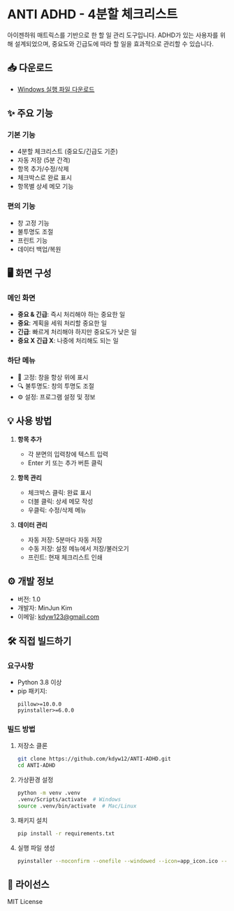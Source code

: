 # ANTI ADHD - 4분할 체크리스트

아이젠하워 매트릭스를 기반으로 한 할 일 관리 도구입니다. ADHD가 있는 사용자를 위해 설계되었으며, 중요도와 긴급도에 따라 할 일을 효과적으로 관리할 수 있습니다.

## 📥 다운로드

- [Windows 실행 파일 다운로드](https://github.com/octxxiii/4ADHD/releases/latest/download/ANTI_ADHD.exe)

## ✨ 주요 기능

### 기본 기능
- 4분할 체크리스트 (중요도/긴급도 기준)
- 자동 저장 (5분 간격)
- 항목 추가/수정/삭제
- 체크박스로 완료 표시
- 항목별 상세 메모 기능

### 편의 기능
- 창 고정 기능
- 불투명도 조절
- 프린트 기능
- 데이터 백업/복원

## 🖥️ 화면 구성

### 메인 화면
- **중요 & 긴급**: 즉시 처리해야 하는 중요한 일
- **중요**: 계획을 세워 처리할 중요한 일
- **긴급**: 빠르게 처리해야 하지만 중요도가 낮은 일
- **중요 X 긴급 X**: 나중에 처리해도 되는 일

### 하단 메뉴
- 📌 고정: 창을 항상 위에 표시
- 🔍 불투명도: 창의 투명도 조절
- ⚙️ 설정: 프로그램 설정 및 정보

## 💡 사용 방법

1. **항목 추가**
   - 각 분면의 입력창에 텍스트 입력
   - Enter 키 또는 추가 버튼 클릭

2. **항목 관리**
   - 체크박스 클릭: 완료 표시
   - 더블 클릭: 상세 메모 작성
   - 우클릭: 수정/삭제 메뉴

3. **데이터 관리**
   - 자동 저장: 5분마다 자동 저장
   - 수동 저장: 설정 메뉴에서 저장/불러오기
   - 프린트: 현재 체크리스트 인쇄

## ⚙️ 개발 정보

- 버전: 1.0
- 개발자: MinJun Kim
- 이메일: kdyw123@gmail.com

## 🛠️ 직접 빌드하기

### 요구사항
- Python 3.8 이상
- pip 패키지:
  ```
  pillow>=10.0.0
  pyinstaller>=6.0.0
  ```

### 빌드 방법
1. 저장소 클론
   ```bash
   git clone https://github.com/kdyw12/ANTI-ADHD.git
   cd ANTI-ADHD
   ```

2. 가상환경 설정
   ```bash
   python -m venv .venv
   .venv/Scripts/activate  # Windows
   source .venv/bin/activate  # Mac/Linux
   ```

3. 패키지 설치
   ```bash
   pip install -r requirements.txt
   ```

4. 실행 파일 생성
   ```bash
   pyinstaller --noconfirm --onefile --windowed --icon=app_icon.ico --name=ANTI_ADHD anti_adhd.py
   ```

## 📝 라이선스

MIT License 
